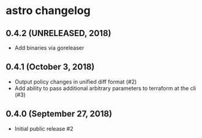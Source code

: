 # astro changelog

## 0.4.2 (UNRELEASED, 2018)

* Add binaries via goreleaser

## 0.4.1 (October 3, 2018)

* Output policy changes in unified diff format (#2)
* Add ability to pass additional arbitrary parameters to terraform at the cli (#3)

## 0.4.0 (September 27, 2018)

* Initial public release #2
